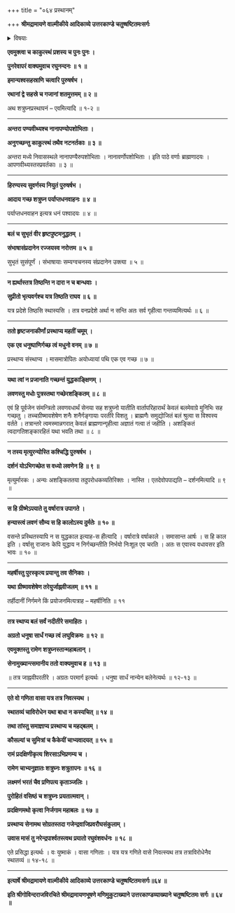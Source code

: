 +++
title = "०६४ प्रस्थानम्"

+++
**श्रीमद्रामायणे वाल्मीकीये आदिकाव्ये उत्तरकाण्डे चतुष्षष्टितमःसर्गः**


<details><summary>विषयाः</summary>

शत्रुघ्नेन रामाज्ञया महर्षि पुरस्-कारेण  
सेना-प्रस्थापन-पूर्वकं  
पश्चान् मासानन्तरं लवण-विजयाय-प्रस्थानम् ॥ १ ॥
</details>


**एवमुक्त्वा च काकुत्स्थं प्रशस्य च पुनः पुनः ।**

**पुनरेवापरं वाक्यमुवाच रघुनन्दनः ॥ १ ॥**

**इमान्यश्वसहस्राणि चत्वारि पुरुषर्षभ ।**

**रथानां द्वे सहस्रे च गजानां शतमुत्तमम् ॥ २ ॥**

अथ शत्रुघ्नप्रस्थापनं – एवमित्यादि ॥ १-२ ॥

****

**अन्तरा पण्यवीथ्यश्च नानापण्योपशोभिताः ।**

**अनुगच्छन्तु काकुत्स्थं तथैव नटनर्तकाः ॥ ३ ॥**

अन्तरा मध्ये निवासस्थले नानापण्यैरुपशोभिताः । नानावर्णोपशोभिताः । इति पाठे वर्णाः ब्राह्मणादयः । आपणवीथ्यस्तस्प्रवर्तकाः ॥ ३ ॥

****

**हिरण्यस्य सुवर्णस्य नियुतं पुरुषर्षभ ।**

**आदाय गच्छ शत्रुघ्न पर्याप्तधनवाहनः ॥ ४ ॥**

पर्याप्तधनवाहन इत्यत्र धनं पश्वादयः ॥ ४ ॥

****

**बलं च सुभृतं वीर हृष्टपुष्टमनुद्धतम् ।**

**संभाषासंप्रदानेन रज्जयस्व नरोत्तम ॥ ५ ॥**

सुभृतं सुसंपूर्णं । संभाषायाः सम्यग्वचनस्य संप्रदानेन उक्त्या ॥ ५ ॥

****

**न ह्यर्थास्तत्र तिष्ठन्ति न दारा न च बान्धवाः ।**

**सुप्रीतो भृत्यवर्गश्च यत्र तिष्ठति राघव ॥ ६ ॥**

यत्र प्रदेशे तिष्ठसि स्थास्यसि । तत्र वनप्रदेशे अर्था न सन्ति अतः सर्व गृहीत्वा गन्तव्यमित्यर्थः ॥ ६ ॥

****

**ततो हृष्टजनाकीर्णां प्रस्थाप्य महतीं चमूम् ।**

**एक एव धनुष्पाणिर्गच्छ त्वं मधुनो वनम् ॥ ७ ॥**

प्रस्थाप्य संस्थाप्य । मासमात्रोपितः अयोध्यायां पथि एक एव गच्छ ॥ ७ ॥

****

**यथा त्वां न प्रजानाति गच्छन्तं युद्धकाङ्क्षिणम् ।**

**लवणस्तु मधोः पुत्रस्तथा गच्छेरशङ्कितम् ॥ ८ ॥**

एवं हि पूर्वजेन संमन्त्रितो लवणवधार्थं सेनया सह शत्रुघ्नो यातीति वार्तापरिहारार्थं केवलं बलमेवाग्रे मुनिभिः सह गच्छतु । तच्चग्रीष्मावशेषेण शनैः शनैर्गङ्गायाः परतीरे विशतु । ब्राह्मणैः समुद्योजितं बलं श्रुत्वा स विश्वस्य वर्तते । तत्रान्तरे त्वमस्मान्नगरात् केवलं ब्राह्मणान्गृहीत्वा अज्ञातं गत्वा तं जहीति । अशङ्कितं त्वदागतिशङ्कारहितं यथा भवति तथा ॥ ८ ॥

****

**न तस्य मृत्युरन्योस्ति कश्चिद्धि पुरुषर्षभ ।**

**दर्शनं योऽभिगच्छेत स वध्यो लवणेन हि ॥ ९ ॥**

मृत्युर्मारकः । अन्यः अशङ्किततया तदुपरोधकव्यतिरिक्तः । नास्ति । एतदेवोपपाद्यति – दर्शनमित्यादि ॥ ९ ॥

****

**स हि ग्रीष्मेऽपयाते तु वर्षारात्र उपागते ।**

**हन्यास्त्वं लवणं सौम्य स हि कालोऽस्य दुर्मतेः ॥ १० ॥**

वसन्ते प्रस्थितस्यापि न स युद्धकाल इत्याह-स हीत्यादि । वर्षारात्रे वर्षाकाले । समासान्त आर्षः । स हि काल इति । वर्षासु राजानः केपि युद्धाय न निर्गच्छन्तीति निर्भयो निःशूल एव चरति । अतः स एवास्य वधावसर इति भावः ॥ १० ॥

****

**महर्षीस्तु पुरस्कृत्य प्रयान्तु तव सैनिकाः ।**

**यथा ग्रीष्मावशेषेण तरेयुर्जाह्नवीजलम् ॥ ११ ॥**

तर्हीदानीं निर्गमने किं प्रयोजनमित्यत्राह – महर्षीनिति ॥ ११

****

**तत्र स्थाप्य बलं सर्वं नदीतीरे समाहितः ।**

**अग्रतो धनुषा सार्धं गच्छ त्वं लघुविक्रमः ॥ १२ ॥**

**एवमुक्तस्तु रामेण शत्रुघ्नस्तान्महाबलान् ।**

**सेनामुख्यान्त्समानीय ततो वाक्यमुवाच ह ॥ १३ ॥**

॥ तत्र जाह्नवीपरतीरे । अग्रतः परमार्ग इत्यर्थः । धनुषा सार्धं नान्येन बलेनेत्यर्थः ॥ १२-१३ ॥

****

**एते वो गणिता वासा यत्र तत्र निवत्स्यथ ।**

**स्थातव्यं चाविरोधेन यथा बाधा न कस्यचित् ॥ १४ ॥**

**तथा तांस्तु समाज्ञाप्य प्रस्थाप्य च महद्बलम् ।**

**कौसल्यां च सुमित्रां च कैकेयीं चाभ्यवादयत् ॥ १५ ॥**

**रामं प्रदक्षिणीकृत्य शिरसाऽभिप्रणम्य च ।**

**रामेण चाभ्यनुज्ञातः शत्रुघ्नः शत्रुतापनः ॥ १६ ॥**

**लक्ष्मणं भरतं चैव प्रणिपत्य कृताञ्जलिः ।**

**पुरोहितं वसिष्ठं च शत्रुघ्नः प्रयतात्मवान् ।**

**प्रदक्षिणमथो कृत्वा निर्जगाम महाबलः ॥ १७ ॥**

**प्रस्थाप्य सेनामथ सोग्रतस्तदा गजेन्द्रवाजिप्रवरौघसंकुलाम् ।**

**उवास मासं तु नरेन्द्रपार्श्वतस्त्वथ प्रयातो रघुवंशवर्धनः ॥ १८ ॥**

एते प्रसिद्धा इत्यर्थः । वः युष्माकं । वासा गणिताः । यत्र यत्र गणिते वासे निवत्स्यथ तत्र तत्राविरोधेनैव स्थातव्यं ॥ १४-१८ ॥

****

**इत्यार्षे श्रीमद्रामायणे वाल्मीकीये आदिकाव्ये उत्तरकाण्डे चतुष्षष्टितमःसर्गः॥६४ ॥**

**इति श्रीगोविन्दराजविरचिते श्रीमद्रामायणभूषणे मणिमुकुटाख्याने उत्तरकाण्डव्याख्याने चतुष्षष्टितमः सर्गः ॥ ६४ ॥**

